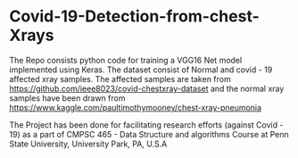 # Covid-19-Detection-from-chest-Xrays

The Repo consists python code for training a VGG16 Net model implemented using Keras. 
The dataset consist of Normal and covid - 19 affected xray samples. The affected samples are taken from
https://github.com/ieee8023/covid-chestxray-dataset and the normal xray samples have been drawn from 
https://www.kaggle.com/paultimothymooney/chest-xray-pneumonia

The Project has been done for facilitating research efforts (against Covid - 19) as a part of CMPSC 465 - Data Structure and algorithms Course at Penn State University, University Park, PA, U.S.A
